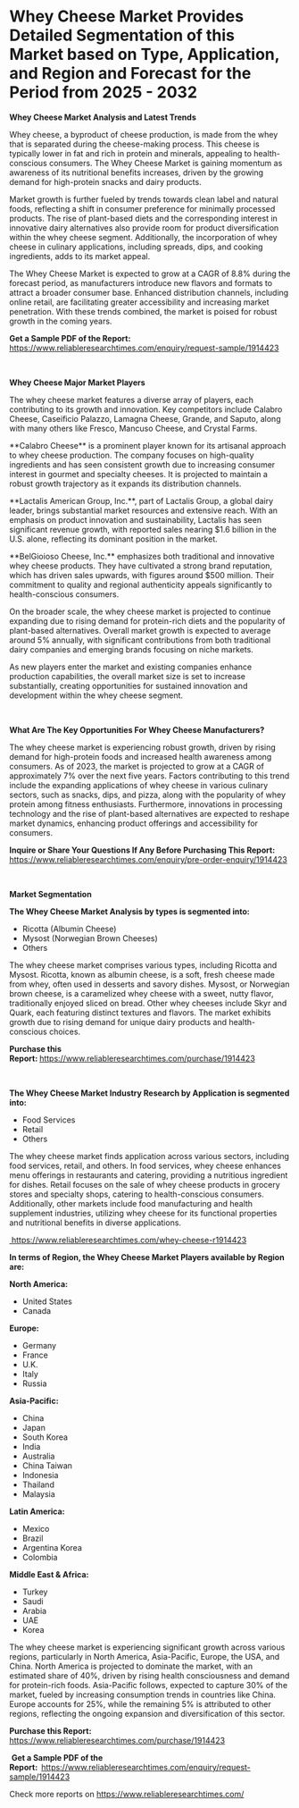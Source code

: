 <p><h1>Whey Cheese Market Provides Detailed Segmentation of this Market based on Type, Application, and Region and Forecast for the Period from 2025 - 2032</h1></p><p><strong>Whey Cheese Market Analysis and Latest Trends</strong></p>
<p><p>Whey cheese, a byproduct of cheese production, is made from the whey that is separated during the cheese-making process. This cheese is typically lower in fat and rich in protein and minerals, appealing to health-conscious consumers. The Whey Cheese Market is gaining momentum as awareness of its nutritional benefits increases, driven by the growing demand for high-protein snacks and dairy products.</p><p>Market growth is further fueled by trends towards clean label and natural foods, reflecting a shift in consumer preference for minimally processed products. The rise of plant-based diets and the corresponding interest in innovative dairy alternatives also provide room for product diversification within the whey cheese segment. Additionally, the incorporation of whey cheese in culinary applications, including spreads, dips, and cooking ingredients, adds to its market appeal.</p><p>The Whey Cheese Market is expected to grow at a CAGR of 8.8% during the forecast period, as manufacturers introduce new flavors and formats to attract a broader consumer base. Enhanced distribution channels, including online retail, are facilitating greater accessibility and increasing market penetration. With these trends combined, the market is poised for robust growth in the coming years.</p></p>
<p><strong>Get a Sample PDF of the Report:&nbsp;</strong> <a href="https://www.reliableresearchtimes.com/enquiry/request-sample/1914423?utm_campaign=3007&utm_medium=2&utm_source=Github&utm_content=ia&utm_term=07042025&utm_id=whey-cheese">https://www.reliableresearchtimes.com/enquiry/request-sample/1914423</a></p>
<p>&nbsp;</p>
<p><strong>Whey Cheese Major Market Players</strong></p>
<p><p>The whey cheese market features a diverse array of players, each contributing to its growth and innovation. Key competitors include Calabro Cheese, Caseificio Palazzo, Lamagna Cheese, Grande, and Saputo, along with many others like Fresco, Mancuso Cheese, and Crystal Farms. </p><p>**Calabro Cheese** is a prominent player known for its artisanal approach to whey cheese production. The company focuses on high-quality ingredients and has seen consistent growth due to increasing consumer interest in gourmet and specialty cheeses. It is projected to maintain a robust growth trajectory as it expands its distribution channels.</p><p>**Lactalis American Group, Inc.**, part of Lactalis Group, a global dairy leader, brings substantial market resources and extensive reach. With an emphasis on product innovation and sustainability, Lactalis has seen significant revenue growth, with reported sales nearing $1.6 billion in the U.S. alone, reflecting its dominant position in the market.</p><p>**BelGioioso Cheese, Inc.** emphasizes both traditional and innovative whey cheese products. They have cultivated a strong brand reputation, which has driven sales upwards, with figures around $500 million. Their commitment to quality and regional authenticity appeals significantly to health-conscious consumers.</p><p>On the broader scale, the whey cheese market is projected to continue expanding due to rising demand for protein-rich diets and the popularity of plant-based alternatives. Overall market growth is expected to average around 5% annually, with significant contributions from both traditional dairy companies and emerging brands focusing on niche markets.</p><p>As new players enter the market and existing companies enhance production capabilities, the overall market size is set to increase substantially, creating opportunities for sustained innovation and development within the whey cheese segment.</p></p>
<p>&nbsp;</p>
<p><strong>What Are The Key Opportunities For Whey Cheese Manufacturers?</strong></p>
<p><p>The whey cheese market is experiencing robust growth, driven by rising demand for high-protein foods and increased health awareness among consumers. As of 2023, the market is projected to grow at a CAGR of approximately 7% over the next five years. Factors contributing to this trend include the expanding applications of whey cheese in various culinary sectors, such as snacks, dips, and pizza, along with the popularity of whey protein among fitness enthusiasts. Furthermore, innovations in processing technology and the rise of plant-based alternatives are expected to reshape market dynamics, enhancing product offerings and accessibility for consumers.</p></p>
<p><strong>Inquire or Share Your Questions If Any Before Purchasing This Report:</strong> <a href="https://www.reliableresearchtimes.com/enquiry/pre-order-enquiry/1914423?utm_campaign=3007&utm_medium=2&utm_source=Github&utm_content=ia&utm_term=07042025&utm_id=whey-cheese">https://www.reliableresearchtimes.com/enquiry/pre-order-enquiry/1914423</a></p>
<p>&nbsp;</p>
<p><strong>Market Segmentation</strong></p>
<p><strong>The Whey Cheese Market Analysis by types is segmented into:</strong></p>
<p><ul><li>Ricotta (Albumin Cheese)</li><li>Mysost (Norwegian Brown Cheeses)</li><li>Others</li></ul></p>
<p><p>The whey cheese market comprises various types, including Ricotta and Mysost. Ricotta, known as albumin cheese, is a soft, fresh cheese made from whey, often used in desserts and savory dishes. Mysost, or Norwegian brown cheese, is a caramelized whey cheese with a sweet, nutty flavor, traditionally enjoyed sliced on bread. Other whey cheeses include Skyr and Quark, each featuring distinct textures and flavors. The market exhibits growth due to rising demand for unique dairy products and health-conscious choices.</p></p>
<p><strong>Purchase this Report:&nbsp;</strong><a href="https://www.reliableresearchtimes.com/purchase/1914423?utm_campaign=3007&utm_medium=2&utm_source=Github&utm_content=ia&utm_term=07042025&utm_id=whey-cheese">https://www.reliableresearchtimes.com/purchase/1914423</a></p>
<p>&nbsp;</p>
<p><strong>The Whey Cheese Market Industry Research by Application is segmented into:</strong></p>
<p><ul><li>Food Services</li><li>Retail</li><li>Others</li></ul></p>
<p><p>The whey cheese market finds application across various sectors, including food services, retail, and others. In food services, whey cheese enhances menu offerings in restaurants and catering, providing a nutritious ingredient for dishes. Retail focuses on the sale of whey cheese products in grocery stores and specialty shops, catering to health-conscious consumers. Additionally, other markets include food manufacturing and health supplement industries, utilizing whey cheese for its functional properties and nutritional benefits in diverse applications.</p></p>
<p><a href="https://www.reliableresearchtimes.com/whey-cheese-r1914423?utm_campaign=3007&utm_medium=2&utm_source=Github&utm_content=ia&utm_term=07042025&utm_id=whey-cheese">&nbsp;https://www.reliableresearchtimes.com/whey-cheese-r1914423</a></p>
<p><strong>In terms of Region, the Whey Cheese Market Players available by Region are:</strong></p>
<p>
    <p> <strong> North America: </strong>
        <ul>
            <li>United States</li>
            <li>Canada</li>
        </ul>
        </p> 
    <p> <strong> Europe: </strong>
        <ul>
            <li>Germany</li>
            <li>France</li>
            <li>U.K.</li>
            <li>Italy</li>
            <li>Russia</li>
        </ul>
        </p> 
    <p> <strong> Asia-Pacific: </strong>
        <ul>
            <li>China</li>
            <li>Japan</li>
            <li>South Korea</li>
            <li>India</li>
            <li>Australia</li>
            <li>China Taiwan</li>
            <li>Indonesia</li>
            <li>Thailand</li>
            <li>Malaysia</li>
        </ul>
        </p> 
    <p> <strong> Latin America: </strong>
        <ul>
            <li>Mexico</li>
            <li>Brazil</li>
            <li>Argentina Korea</li>
            <li>Colombia</li>
        </ul>
        </p> 
    <p> <strong> Middle East & Africa: </strong>
        <ul>
            <li>Turkey</li>
            <li>Saudi</li>
            <li>Arabia</li>
            <li>UAE</li>
            <li>Korea</li>
        </ul>
    </p>
    </p>
<p><p>The whey cheese market is experiencing significant growth across various regions, particularly in North America, Asia-Pacific, Europe, the USA, and China. North America is projected to dominate the market, with an estimated share of 40%, driven by rising health consciousness and demand for protein-rich foods. Asia-Pacific follows, expected to capture 30% of the market, fueled by increasing consumption trends in countries like China. Europe accounts for 25%, while the remaining 5% is attributed to other regions, reflecting the ongoing expansion and diversification of this sector.</p></p>
<p><strong>Purchase this Report: </strong><a href="https://www.reliableresearchtimes.com/purchase/1914423?utm_campaign=3007&utm_medium=2&utm_source=Github&utm_content=ia&utm_term=07042025&utm_id=whey-cheese">https://www.reliableresearchtimes.com/purchase/1914423</a></p>
<p>&nbsp;<strong>Get a Sample PDF of the Report:&nbsp;&nbsp;</strong><a href="https://www.reliableresearchtimes.com/enquiry/request-sample/1914423?utm_campaign=3007&utm_medium=2&utm_source=Github&utm_content=ia&utm_term=07042025&utm_id=whey-cheese">https://www.reliableresearchtimes.com/enquiry/request-sample/1914423</a></p>
<p><strong></strong></p>
<p>Check more reports on <a href="https://www.reliableresearchtimes.com/?utm_campaign=3007&utm_medium=2&utm_source=Github&utm_content=ia&utm_term=07042025&utm_id=whey-cheese">https://www.reliableresearchtimes.com/</a></p>